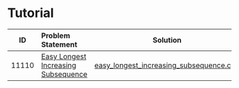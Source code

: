 # Tutorial

|   ID   |                             Problem Statement                             |                                       Solution                                       |
|:------:|:--------------------------------------------------------------------------|:------------------------------------------------------------------------------------:|
|  11110 | [Easy Longest Increasing Subsequence](http://www.spoj.com/problems/ELIS/) | [easy_longest_increasing_subsequence.cpp](./easy_longest_increasing_subsequence.cpp) |
